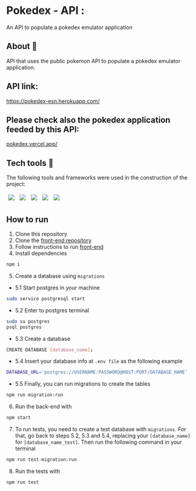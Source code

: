# Pokedex - API :

An API to populate a pokedex emulator application

## About 🔎

API that uses the public pokemon API to populate a pokedex emulator application.

## API link:

https://pokedex-esn.herokuapp.com/

## Please check also the pokedex application feeded by this API:

[pokedex.vercel.app/](https://pokedex-swart-mu.vercel.app/login)

## Tech tools :wrench:

The following tools and frameworks were used in the construction of the project:<br>

<p>
  <img style='margin: 5px;' src='https://img.shields.io/badge/Node.js-339933?style=for-the-badge&logo=nodedotjs&logoColor=white'>
  <img style='margin: 5px;' src='https://img.shields.io/badge/Express.js-000000?style=for-the-badge&logo=express&logoColor=white'>
  <img style='margin: 5px;' src="https://img.shields.io/badge/PostgreSQL-316192?style=for-the-badge&logo=postgresql&logoColor=white"/>
  <img style='margin: 5px;' src='https://img.shields.io/badge/Jest-C21325?style=for-the-badge&logo=jest&logoColor=white'>
  <img style='margin: 5px;' src="https://img.shields.io/badge/TypeScript-007ACC?style=for-the-badge&logo=typescript&logoColor=white"/>
</p>

## How to run

1. Clone this repository
2. Clone the [front-end repository](https://github.com/eduardosaneto/trinca-bbq-manager)
3. Follow instructions to run [front-end](https://github.com/eduardosaneto/trinca-bbq-manager#readme)
4. Install dependencies

```bash
npm i
```

5. Create a database using `migrations`

- 5.1 Start postgres in your machine

```bash
sudo service postgresql start
```

- 5.2 Enter to postgres terminal

```bash
sudo su postgres
psql postgres
```

- 5.3 Create a database

```bash
CREATE DATABASE [database_name];
```

- 5.4 Insert your database info at `.env file` as the following example

```bash
DATABASE_URL='postgres://USERNAME:PASSWORD@HOST:PORT/DATABASE_NAME'
```

- 5.5 Finally, you can run migrations to create the tables

```bash
npm run migration:run
```

6. Run the back-end with

```bash
npm start
```

7. To run tests, you need to create a test database with `migrations`. For that, go back to steps 5.2, 5.3 and 5.4, replacing your `[database_name]` for `[database_name_test]`. Then run the following command in your terminal

```bash
npm run test-migration:run
```

8. Run the tests with

```bash
npm run test
```
